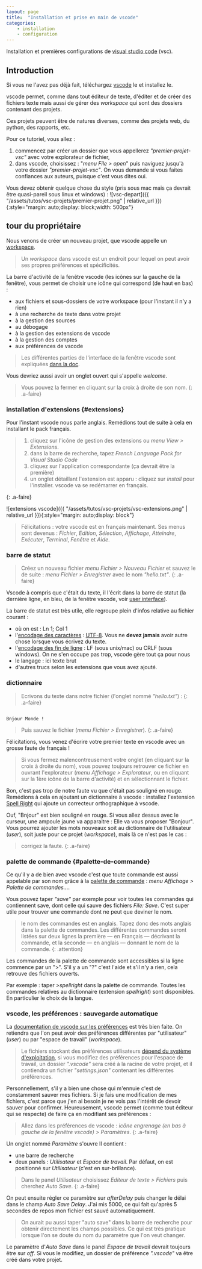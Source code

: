 ```yaml
---
layout: page
title:  "Installation et prise en main de vscode"
categories: 
    - installation 
    - configuration
---
```



Installation et premières configurations de [visual studio code](https://code.visualstudio.com/) (vsc).
<!--more-->

## Introduction

Si vous ne l'avez pas déjà fait, téléchargez [vscode](https://code.visualstudio.com/) le et installez le.

vscode permet, comme dans tout éditeur de texte, d'éditer et de créer des fichiers texte mais aussi de gérer des *workspace* qui sont des dossiers contenant des projets.

Ces projets peuvent être de natures diverses, comme des projets web, du python, des rapports, etc.

Pour ce tutoriel, vous allez :

1. commencez par créer un dossier que vous appellerez *"premier-projet-vsc"* avec votre explorateur de fichier,
2. dans vscode, choisissez : "*menu File > open*" puis naviguez jusqu'à votre dossier *"premier-projet-vsc"*. On vous demande si vous faites confiances aux auteurs, puisque c'est vous dites oui.

Vous devez obtenir quelque chose du style (pris sous mac mais ça devrait être quasi-pareil sous linux et windows) :
![vsc-depart]({{ "/assets/tutos/vsc-projets/premier-projet.png" | relative_url }}){:style="margin: auto;display: block;width: 500px"}

## tour du propriétaire

Nous venons de créer un nouveau projet, que vscode appelle un [workspace](https://code.visualstudio.com/docs/editor/workspaces#_how-do-i-open-a-vs-code-workspace).

> Un *workspace* dans vscode est un endroit pour lequel on peut avoir ses propres préférences et spécificités.  

La barre d'activité de la fenêtre vscode (les icônes sur la gauche de la fenêtre), vous permet de choisir une icône qui correspond (de haut en bas) :

* aux fichiers et sous-dossiers de votre workspace (pour l'instant il n'y a rien)
* à une recherche de texte dans votre projet
* à la gestion des sources
* au débogage
* à la gestion des extensions de vscode
* à la gestion des comptes
* aux préférences de vscode

> Les différentes parties de l'interface de la fenêtre  vscode sont expliquées [dans la doc](https://code.visualstudio.com/docs/getstarted/userinterface).

Vous devriez aussi avoir un onglet ouvert qui s'appelle *welcome*.

> Vous pouvez la fermer en cliquant sur la croix à droite de son nom.
{: .a-faire}

### installation d'extensions {#extensions}

Pour l'instant vscode nous parle anglais. Remédions tout de suite à cela en installant le pack français.

>
> 1. cliquez sur l'icône de gestion des extensions ou *menu View > Extensions*.
> 2. dans la barre de recherche, tapez *French Language Pack for Visual Studio Code*
> 3. cliquez sur l'application correspondante (ça devrait être la première)
> 4. un onglet détaillant l'extension est apparu  : cliquez sur *install* pour l'installer. vscode va se redémarrer en français.
>
{: .a-faire}

![extensions vscode]({{ "/assets/tutos/vsc-projets/vsc-extensions.png" | relative_url }}){:style="margin: auto;display: block"}

> Félicitations : votre vscode est en français maintenant. Ses menus sont devenus : *Fichier*, *Edition*, *Sélection*, *Affichage*, *Atteindre*, *Exécuter*, *Terminal*, *Fenêtre* et *Aide*.

### barre de statut

> Créez un nouveau fichier *menu Fichier > Nouveau Fichier* et sauvez le de suite : *menu Fichier > Enregistrer* avec le nom *"hello.txt"*.
{: .a-faire}

Vscode à compris que c'était du texte, il l'écrit dans la barre de statut (la dernière ligne, en bleu, de la fenêtre vscode, voir [user interface](https://code.visualstudio.com/docs/getstarted/userinterface)).

La barre de statut est très utile, elle regroupe plein d'infos relative au fichier courant :

* où on est : Ln 1; Col 1
* l'[encodage des caractères](https://www.w3.org/International/questions/qa-what-is-encoding.fr) : [UTF-8](https://fr.wikipedia.org/wiki/UTF-8). Vous ne **devez jamais** avoir autre chose lorsque vous écrivez du texte.
* l'[encodage des fin de ligne](https://fr.wikipedia.org/wiki/Fin_de_ligne) : LF (sous unix/mac) ou CRLF (sous windows). On ne s'en occupe pas trop, vscode gère tout ça pour nous
* le langage : ici texte brut
* d'autres trucs selon les extensions que vous avez ajouté.

### dictionnaire

> Ecrivons du texte dans notre fichier (l'onglet nommé *"hello.txt"*) :
{: .a-faire}

```text

Bnjour Monde !
```

> Puis sauvez le fichier (*menu Fichier > Enregistrer*).
{: .a-faire}

Félicitations, vous venez d'écrire votre premier texte en vscode avec un grosse faute de français !

> Si vous fermez malencontreusement votre onglet (en cliquant sur la croix à droite du nom), vous pouvez toujours retrouver ce fichier en ouvrant l'explorateur (*menu Affichage > Explorateur*, ou en cliquant sur la 1ère icône de la barre d'activité) et en sélectionnant le fichier.

Bon, c'est pas trop de notre faute vu que c'était pas souligné en rouge. Remédions à cela en ajoutant un dictionnaire à vscode : installez l'extension [Spell Right](https://marketplace.visualstudio.com/items?itemName=ban.spellright) qui ajoute un correcteur orthographique à vscode.

Ouf, "Bnjour" est bien souligné en rouge. Si vous allez dessus avec le curseur, une ampoule jaune va apparaitre : Elle va vous proposer "Bonjour". Vous pourrez ajouter les mots nouveaux soit au dictionnaire de l'utilisateur (*user*), soit juste pour ce projet (*workspace*), mais là ce n'est pas le cas :

> corrigez la faute.
{: .a-faire}

### palette de commande {#palette-de-commande}

Ce qu'il y a de bien avec vscode c'est que toute commande est aussi appelable par son nom grâce à la [palette de commande](https://code.visualstudio.com/docs/getstarted/userinterface#_command-palette) : *menu Affichage >  Palette de commandes...*. 

Vous pouvez taper *"save"* par exemple pour voir toutes les commandes qui contiennent save, dont celle qui sauve des fichiers *File: Save*. C'est super utile pour trouver une commande dont ne peut que deviner le nom.

> le nom des commandes est en anglais. Tapez donc des mots anglais dans la palette de commandes. Les différentes commandes seront listées sur deux lignes  la première — en Français — décrivant la commande, et la seconde — en anglais — donnant le nom de la commande.
{: .attention}

Les commandes de la palette de commande sont accessibles si la ligne commence par un ">". S'il y a un "?" c'est l'aide et s'il n'y a rien, cela retrouve des fichiers ouverts.

Par exemple : taper *>spellright* dans la palette de commande. Toutes les commandes relatives au dictionnaire (extension *spellright*) sont disponibles. En particulier le choix de la langue.

### vscode, les préférences : sauvegarde automatique

La [documentation de vscode sur les préférences](https://code.visualstudio.com/docs/getstarted/settings) est très bien faite. On retiendra que l'on peut avoir des préférences différentes par "utilisateur" (*user*) ou par "espace de travail" (*workspace*).

> Le fichiers stockant des préférences utilisateurs [dépend du système d'exploitation](https://code.visualstudio.com/docs/getstarted/settings#_settings-file-locations), si vous modifiez des préférences pour l'espace de travail, un dossier *".vscode"* sera créé à la racine de votre projet, et il contiendra un fichier *"settings.json"* contenant les différentes préférences.

Personnellement, s'il y a bien une chose qui m'ennuie c'est de constamment sauver mes fichiers. Si je fais une modification de mes fichiers, c'est parce que j'en ai besoin je ne vois pas l'intérêt de devoir sauver pour confirmer. Heureusement, vscode permet (comme tout éditeur qui se respecte) de faire ça en modifiant ses préférences :

> Allez dans les préférences de vscode : *icône engrenage (en bas à gauche de la fenêtre vscode) > Paramètres*.
{: .a-faire}

Un onglet nommé *Paramètre* s'ouvre Il contient :

* une barre de recherche
* deux panels : *Utilisateur* et *Espace de travail*. Par défaut, on est positionné sur *Utilisateur* (c'est en sur-brillance).

>Dans le panel *Utilisateur* choisissez *Editeur de texte > Fichiers* puis cherchez *Auto Save*.
{: .a-faire}

On peut ensuite régler ce paramètre sur *afterDelay* puis changer le délai dans le champ *Auto Save Delay*. J'ai mis 5000, ce qui fait qu'après 5 secondes de repos mon fichier est sauvé automatiquement.

> On aurait pu aussi taper "auto save" dans la barre de recherche pour obtenir directement les champs possibles. Ce qui est très pratique lorsque l'on se doute du nom du paramètre que l'on veut changer.

Le paramètre d'*Auto Save* dans le panel *Espace de travail* devrait toujours être sur *off*. Si vous le modifiez, un dossier de préférence *".vscode"* va être créé dans votre projet.

